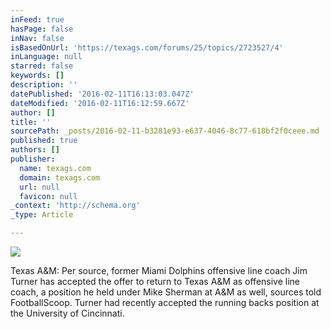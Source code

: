 ```yaml
---
inFeed: true
hasPage: false
inNav: false
isBasedOnUrl: 'https://texags.com/forums/25/topics/2723527/4'
inLanguage: null
starred: false
keywords: []
description: ''
datePublished: '2016-02-11T16:13:03.047Z'
dateModified: '2016-02-11T16:12:59.667Z'
author: []
title: ''
sourcePath: _posts/2016-02-11-b3281e93-e637-4046-8c77-618bf2f0ceee.md
published: true
authors: []
publisher:
  name: texags.com
  domain: texags.com
  url: null
  favicon: null
_context: 'http://schema.org'
_type: Article

---
```

![](https://s3-us-west-2.amazonaws.com/the-grid-img/p/d3d925433c4438190a490d573be2f439c99138fc.gif)

Texas A&M: Per source, former Miami Dolphins offensive line coach Jim Turner has accepted the offer to return to Texas A&M as offensive line coach, a position he held under Mike Sherman at A&M as well, sources told FootballScoop. Turner had recently accepted the running backs position at the University of Cincinnati.